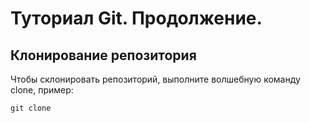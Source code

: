# Туториал Git. Продолжение.

## Клонирование репозитория

Чтобы склонировать репозиторий, выполните волшебную команду clone, пример:

```
git clone

```